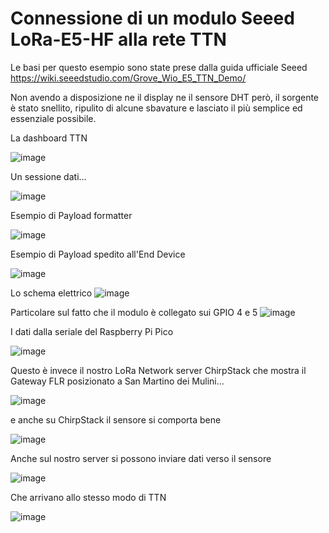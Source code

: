 # Connessione di un modulo Seeed LoRa-E5-HF alla rete TTN

Le basi per questo esempio sono state prese dalla guida ufficiale Seeed
https://wiki.seeedstudio.com/Grove_Wio_E5_TTN_Demo/

Non avendo a disposizione ne il display ne il sensore DHT però, il sorgente è stato snellito, ripulito di alcune sbavature e lasciato il più semplice ed essenziale possibile.

La dashboard TTN

![image](https://github.com/fablabromagna-org/FLR-LoRaWAN/assets/249618/fc44adf3-01bb-4199-a116-c5745a744689)

Un sessione dati...

![image](https://github.com/fablabromagna-org/FLR-LoRaWAN/assets/249618/a55b53db-4a4b-42bd-ba25-49d0635defde)


Esempio di Payload formatter

![image](https://github.com/fablabromagna-org/FLR-LoRaWAN/assets/249618/322b6feb-d21e-459c-97ff-b6921d75d4dc)

Esempio di Payload spedito all'End Device

![image](https://github.com/fablabromagna-org/FLR-LoRaWAN/assets/249618/ec2e3f80-5614-47fe-b3f8-3da0660f1f65)

Lo schema elettrico
![image](https://github.com/fablabromagna-org/FLR-LoRaWAN/assets/249618/4b705cdf-7c39-42c9-a603-334af2540f9b)

Particolare sul fatto che il modulo è collegato sui GPIO 4 e 5 
![image](https://github.com/fablabromagna-org/FLR-LoRaWAN/assets/249618/60265ebf-1c62-4518-9403-9d619087eed4)

I dati dalla seriale del Raspberry Pi Pico

![image](https://github.com/fablabromagna-org/FLR-LoRaWAN/assets/249618/a0abb570-a6c9-4f2d-a9ba-5c401d1b484b)

Questo è invece il nostro LoRa Network server ChirpStack che mostra il Gateway FLR posizionato a San Martino dei Mulini...

![image](https://github.com/fablabromagna-org/FLR-LoRaWAN/assets/249618/cc4add61-9769-4f42-9e2c-5950dada1b3f)

e anche su ChirpStack il sensore si comporta bene

![image](https://github.com/fablabromagna-org/FLR-LoRaWAN/assets/249618/00c9b894-77ff-4829-b934-e42811c4cd0b)

Anche sul nostro server si possono inviare dati verso il sensore

![image](https://github.com/fablabromagna-org/FLR-LoRaWAN/assets/249618/a914829a-a11c-44e9-9d3f-0d3a296f5c63)

Che arrivano allo stesso modo di TTN

![image](https://github.com/fablabromagna-org/FLR-LoRaWAN/assets/249618/76b074f6-b0cf-407d-affb-43c462479fa6)
